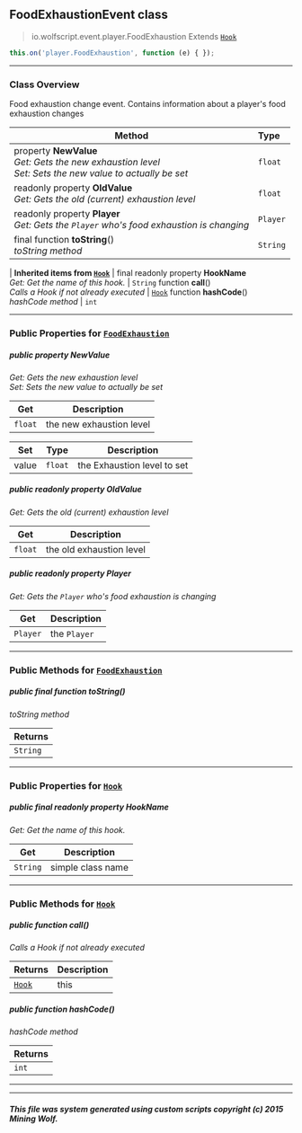 ## FoodExhaustionEvent __class__

>io.wolfscript.event.player.FoodExhaustion
>Extends [`Hook`](../../hook/Hook.md)
``` javascript
this.on('player.FoodExhaustion', function (e) { });
```


---

### Class Overview

Food exhaustion change event. Contains information about a player's food exhaustion changes

Method | Type   
--- | :--- 
  property __NewValue__ <br> _Get: Gets the new exhaustion level<br>Set: Sets the new value to actually be set_ | `float`
 readonly property __OldValue__ <br> _Get: Gets the old (current) exhaustion level_ | `float`
 readonly property __Player__ <br> _Get: Gets the `Player` who's food exhaustion is changing_ | `Player`
final function __toString__() <br> _toString method_ | `String`
 |
__Inherited items from [`Hook`](../../hook/Hook.md)__ |
final readonly property __HookName__ <br> _Get: Get the name of this hook._ | `String`
 function __call__() <br> _Calls a Hook if not already executed_ | [`Hook`](../../hook/Hook.md)
 function __hashCode__() <br> _hashCode method_ | `int`





---


### Public Properties for [`FoodExhaustion`](FoodExhaustion.md)

##### <a id='newvalue'></a>public   property __NewValue__

_Get: Gets the new exhaustion level<br>Set: Sets the new value to actually be set_

Get | Description
--- | --- 
`float` | the new exhaustion level

Set | Type | Description  
--- | --- | --- 
value | `float` | the Exhaustion level to set


##### <a id='oldvalue'></a>public  readonly property __OldValue__

_Get: Gets the old (current) exhaustion level_

Get | Description
--- | --- 
`float` | the old exhaustion level



##### <a id='player'></a>public  readonly property __Player__

_Get: Gets the `Player` who's food exhaustion is changing_

Get | Description
--- | --- 
`Player` | the `Player`



---

### Public Methods for [`FoodExhaustion`](FoodExhaustion.md)

##### <a id='tostring'></a>public final function __toString__()

_toString method_

Returns | 
--- | 
`String` |


---

### Public Properties for [`Hook`](../../hook/Hook.md)

##### <a id='hookname'></a>public final readonly property __HookName__

_Get: Get the name of this hook._

Get | Description
--- | --- 
`String` | simple class name



---

### Public Methods for [`Hook`](../../hook/Hook.md)

##### <a id='call'></a>public  function __call__()

_Calls a Hook if not already executed_

Returns | Description
--- | --- 
[`Hook`](../../hook/Hook.md) | this


##### <a id='hashcode'></a>public  function __hashCode__()

_hashCode method_

Returns | 
--- | 
`int` |


---


---


##### This file was system generated using custom scripts copyright (c) 2015 Mining Wolf.
	

